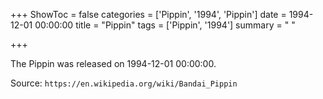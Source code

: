 +++
ShowToc = false
categories = ['Pippin', '1994', 'Pippin']
date = 1994-12-01 00:00:00
title = "Pippin"
tags = ['Pippin', '1994']
summary = " "

+++

The Pippin was released on 1994-12-01 00:00:00.

Source: `https://en.wikipedia.org/wiki/Bandai_Pippin`
